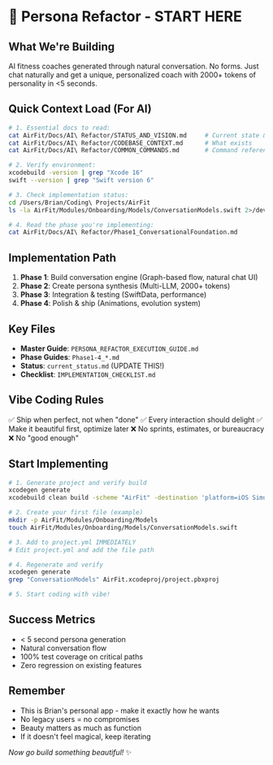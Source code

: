# 🚀 Persona Refactor - START HERE

## What We're Building
AI fitness coaches generated through natural conversation. No forms. Just chat naturally and get a unique, personalized coach with 2000+ tokens of personality in <5 seconds.

## Quick Context Load (For AI)
```bash
# 1. Essential docs to read:
cat AirFit/Docs/AI\ Refactor/STATUS_AND_VISION.md     # Current state & target
cat AirFit/Docs/AI\ Refactor/CODEBASE_CONTEXT.md      # What exists
cat AirFit/Docs/AI\ Refactor/COMMON_COMMANDS.md       # Command reference

# 2. Verify environment:
xcodebuild -version | grep "Xcode 16"
swift --version | grep "Swift version 6"

# 3. Check implementation status:
cd /Users/Brian/Coding\ Projects/AirFit
ls -la AirFit/Modules/Onboarding/Models/ConversationModels.swift 2>/dev/null || echo "❌ Phase 1 not started"

# 4. Read the phase you're implementing:
cat AirFit/Docs/AI\ Refactor/Phase1_ConversationalFoundation.md
```

## Implementation Path
1. **Phase 1**: Build conversation engine (Graph-based flow, natural chat UI)
2. **Phase 2**: Create persona synthesis (Multi-LLM, 2000+ tokens)  
3. **Phase 3**: Integration & testing (SwiftData, performance)
4. **Phase 4**: Polish & ship (Animations, evolution system)

## Key Files
- **Master Guide**: `PERSONA_REFACTOR_EXECUTION_GUIDE.md`
- **Phase Guides**: `Phase1-4_*.md`
- **Status**: `current_status.md` (UPDATE THIS!)
- **Checklist**: `IMPLEMENTATION_CHECKLIST.md`

## Vibe Coding Rules
✅ Ship when perfect, not when "done"
✅ Every interaction should delight
✅ Make it beautiful first, optimize later
❌ No sprints, estimates, or bureaucracy
❌ No "good enough"

## Start Implementing
```bash
# 1. Generate project and verify build
xcodegen generate
xcodebuild clean build -scheme "AirFit" -destination 'platform=iOS Simulator,name=iPhone 16 Pro,OS=18.4' | tail -20

# 2. Create your first file (example)
mkdir -p AirFit/Modules/Onboarding/Models
touch AirFit/Modules/Onboarding/Models/ConversationModels.swift

# 3. Add to project.yml IMMEDIATELY
# Edit project.yml and add the file path

# 4. Regenerate and verify
xcodegen generate
grep "ConversationModels" AirFit.xcodeproj/project.pbxproj

# 5. Start coding with vibe!
```

## Success Metrics
- < 5 second persona generation
- Natural conversation flow  
- 100% test coverage on critical paths
- Zero regression on existing features

## Remember
- This is Brian's personal app - make it exactly how he wants
- No legacy users = no compromises  
- Beauty matters as much as function
- If it doesn't feel magical, keep iterating

*Now go build something beautiful!* ✨